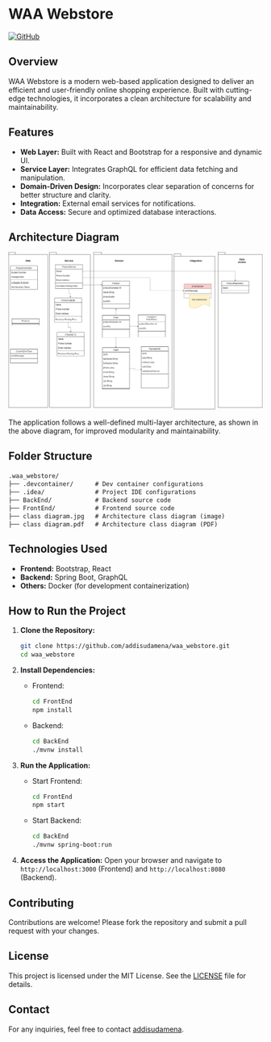 # WAA Webstore

[![GitHub](https://img.shields.io/github/license/addisudamena/waa_webstore)](https://github.com/addisudamena/waa_webstore.git)

## Overview

WAA Webstore is a modern web-based application designed to deliver an efficient and user-friendly online shopping experience. Built with cutting-edge technologies, it incorporates a clean architecture for scalability and maintainability.

## Features

- **Web Layer:** Built with React and Bootstrap for a responsive and dynamic UI.
- **Service Layer:** Integrates GraphQL for efficient data fetching and manipulation.
- **Domain-Driven Design:** Incorporates clear separation of concerns for better structure and clarity.
- **Integration:** External email services for notifications.
- **Data Access:** Secure and optimized database interactions.

## Architecture Diagram

![Class Diagram](./class%20diagram.jpg)

The application follows a well-defined multi-layer architecture, as shown in the above diagram, for improved modularity and maintainability.

## Folder Structure

```plaintext
.waa_webstore/
├── .devcontainer/      # Dev container configurations
├── .idea/              # Project IDE configurations
├── BackEnd/            # Backend source code
├── FrontEnd/           # Frontend source code
├── class diagram.jpg   # Architecture class diagram (image)
├── class diagram.pdf   # Architecture class diagram (PDF)
```

## Technologies Used

- **Frontend:** Bootstrap, React
- **Backend:** Spring Boot, GraphQL
- **Others:** Docker (for development containerization)

## How to Run the Project

1. **Clone the Repository:**
   ```bash
   git clone https://github.com/addisudamena/waa_webstore.git
   cd waa_webstore
   ```

2. **Install Dependencies:**
   - Frontend:
     ```bash
     cd FrontEnd
     npm install
     ```
   - Backend:
     ```bash
     cd BackEnd
     ./mvnw install
     ```

3. **Run the Application:**
   - Start Frontend:
     ```bash
     cd FrontEnd
     npm start
     ```
   - Start Backend:
     ```bash
     cd BackEnd
     ./mvnw spring-boot:run
     ```

4. **Access the Application:**
   Open your browser and navigate to `http://localhost:3000` (Frontend) and `http://localhost:8080` (Backend).

## Contributing

Contributions are welcome! Please fork the repository and submit a pull request with your changes.

## License

This project is licensed under the MIT License. See the [LICENSE](LICENSE) file for details.

## Contact

For any inquiries, feel free to contact [addisudamena](https://github.com/addisudamena).
